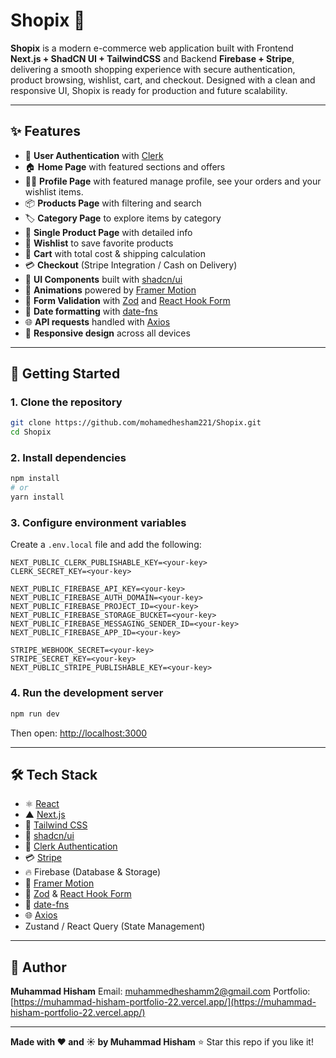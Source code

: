 # Shopix 🛒

**Shopix** is a modern e-commerce web application built with Frontend **Next.js + ShadCN UI + TailwindCSS** and Backend **Firebase + Stripe**, delivering a smooth shopping experience with secure authentication, product browsing, wishlist, cart, and checkout. Designed with a clean and responsive UI, Shopix is ready for production and future scalability.

---

## ✨ Features

* 🔑 **User Authentication** with [Clerk](https://clerk.com)
* 🏠 **Home Page** with featured sections and offers
* 👨‍💼 **Profile Page** with featured manage profile, see your orders and your wishlist items.
* 📦 **Products Page** with filtering and search
* 🏷️ **Category Page** to explore items by category
* 📖 **Single Product Page** with detailed info
* 💖 **Wishlist** to save favorite products
* 🛒 **Cart** with total cost & shipping calculation
* 💳 **Checkout** (Stripe Integration / Cash on Delivery)
* 🎨 **UI Components** built with [shadcn/ui](https://ui.shadcn.com/)
* 🕺 **Animations** powered by [Framer Motion](https://www.framer.com/motion/)
* 🧾 **Form Validation** with [Zod](https://github.com/colinhacks/zod) and [React Hook Form](https://react-hook-form.com/)
* 📅 **Date formatting** with [date-fns](https://date-fns.org/)
* 🌐 **API requests** handled with [Axios](https://axios-http.com/)
* 📱 **Responsive design** across all devices

---

## 🚀 Getting Started

### 1. Clone the repository

```bash
git clone https://github.com/mohamedhesham221/Shopix.git
cd Shopix
```

### 2. Install dependencies

```bash
npm install
# or
yarn install
```

### 3. Configure environment variables

Create a `.env.local` file and add the following:

```env
NEXT_PUBLIC_CLERK_PUBLISHABLE_KEY=<your-key>
CLERK_SECRET_KEY=<your-key>

NEXT_PUBLIC_FIREBASE_API_KEY=<your-key>
NEXT_PUBLIC_FIREBASE_AUTH_DOMAIN=<your-key>
NEXT_PUBLIC_FIREBASE_PROJECT_ID=<your-key>
NEXT_PUBLIC_FIREBASE_STORAGE_BUCKET=<your-key>
NEXT_PUBLIC_FIREBASE_MESSAGING_SENDER_ID=<your-key>
NEXT_PUBLIC_FIREBASE_APP_ID=<your-key>

STRIPE_WEBHOOK_SECRET=<your-key>
STRIPE_SECRET_KEY=<your-key>
NEXT_PUBLIC_STRIPE_PUBLISHABLE_KEY=<your-key>
```

### 4. Run the development server

```bash
npm run dev
```

Then open: [http://localhost:3000](http://localhost:3000)

---

## 🛠️ Tech Stack

* ⚛️ [React](https://reactjs.org/)
* ▲ [Next.js](https://nextjs.org/)
* 🎨 [Tailwind CSS](https://tailwindcss.com/)
* 🎨 [shadcn/ui](https://ui.shadcn.com/)
* 🔐 [Clerk Authentication](https://clerk.com/)
* 💳 [Stripe](https://stripe.com/)
* 🔥 Firebase (Database & Storage)
* 🕺 [Framer Motion](https://www.framer.com/motion/)
* 🧾 [Zod](https://github.com/colinhacks/zod) & [React Hook Form](https://react-hook-form.com/)
* 📅 [date-fns](https://date-fns.org/)
* 🌐 [Axios](https://axios-http.com/)
* Zustand / React Query (State Management)

---

## 👤 Author

**Muhammad Hisham**
Email: [muhammedheshamm2@gmail.com](mailto:muhammedheshamm2@gmail.com)
Portfolio: [https://muhammad-hisham-portfolio-22.vercel.app/](https://muhammad-hisham-portfolio-22.vercel.app/)

---

**Made with ❤️ and ☀️ by Muhammad Hisham**
⭐ Star this repo if you like it!

